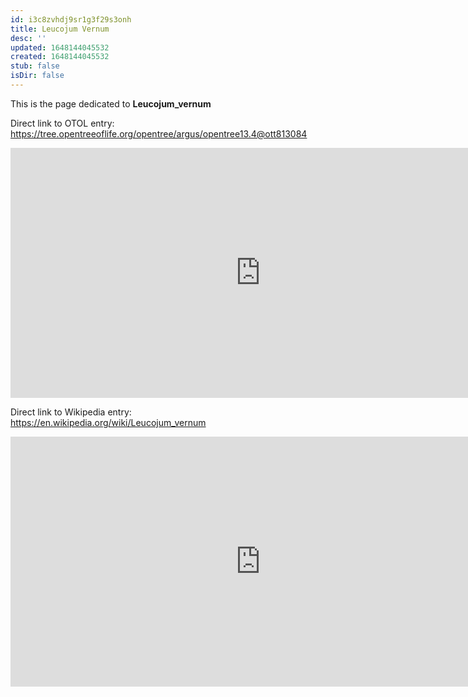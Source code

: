 ```yaml
---
id: i3c8zvhdj9sr1g3f29s3onh
title: Leucojum Vernum
desc: ''
updated: 1648144045532
created: 1648144045532
stub: false
isDir: false
---
```

This is the page dedicated to **Leucojum_vernum**


Direct link to OTOL entry: https://tree.opentreeoflife.org/opentree/argus/opentree13.4@ott813084



<html>
    <body>
    <iframe src="https://tree.opentreeoflife.org/opentree/argus/opentree13.4@ott813084"
    width="800" height="400" frameborder="0" allowfullscreen> </iframe>
    </body>
</html>
    


Direct link to Wikipedia entry: https://en.wikipedia.org/wiki/Leucojum_vernum



<html>
    <body>
    <iframe src="https://en.wikipedia.org/wiki/Leucojum_vernum"
    width="800" height="400" frameborder="0" allowfullscreen> </iframe>
    </body>
</html>
    

